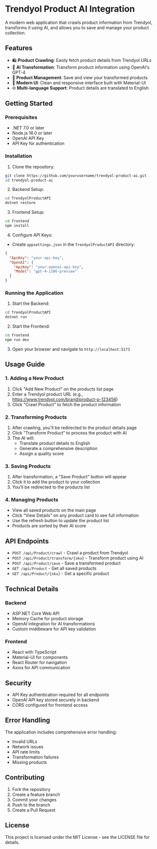 # Trendyol Product AI Integration

A modern web application that crawls product information from Trendyol, transforms it using AI, and allows you to save and manage your product collection.

## Features

- 🛍️ **Product Crawling**: Easily fetch product details from Trendyol URLs
- 🤖 **AI Transformation**: Transform product information using OpenAI's GPT-4
- 💾 **Product Management**: Save and view your transformed products
- 🎨 **Modern UI**: Clean and responsive interface built with Material-UI
- 🌐 **Multi-language Support**: Product details are translated to English

## Getting Started

### Prerequisites

- .NET 7.0 or later
- Node.js 16.0 or later
- OpenAI API Key
- API Key for authentication

### Installation

1. Clone the repository:
```bash
git clone https://github.com/yourusername/trendyol-product-ai.git
cd trendyol-product-ai
```

2. Backend Setup:
```bash
cd TrendyolProductAPI
dotnet restore
```

3. Frontend Setup:
```bash
cd frontend
npm install
```

4. Configure API Keys:
- Create `appsettings.json` in the `TrendyolProductAPI` directory:
```json
{
  "ApiKey": "your-api-key",
  "OpenAI": {
    "ApiKey": "your-openai-api-key",
    "Model": "gpt-4-1106-preview"
  }
}
```

### Running the Application

1. Start the Backend:
```bash
cd TrendyolProductAPI
dotnet run
```

2. Start the Frontend:
```bash
cd frontend
npm run dev
```

3. Open your browser and navigate to `http://localhost:5173`

## Usage Guide

### 1. Adding a New Product

1. Click "Add New Product" on the products list page
2. Enter a Trendyol product URL (e.g., https://www.trendyol.com/brand/product-p-123456)
3. Click "Crawl Product" to fetch the product information

### 2. Transforming Products

1. After crawling, you'll be redirected to the product details page
2. Click "Transform Product" to process the product with AI
3. The AI will:
   - Translate product details to English
   - Generate a comprehensive description
   - Assign a quality score

### 3. Saving Products

1. After transformation, a "Save Product" button will appear
2. Click it to add the product to your collection
3. You'll be redirected to the products list

### 4. Managing Products

- View all saved products on the main page
- Click "View Details" on any product card to see full information
- Use the refresh button to update the product list
- Products are sorted by their AI score

## API Endpoints

- `POST /api/Product/crawl` - Crawl a product from Trendyol
- `POST /api/Product/transform/{sku}` - Transform product using AI
- `POST /api/Product/save` - Save a transformed product
- `GET /api/Product` - Get all saved products
- `GET /api/Product/{sku}` - Get a specific product

## Technical Details

### Backend
- ASP.NET Core Web API
- Memory Cache for product storage
- OpenAI integration for AI transformations
- Custom middleware for API key validation

### Frontend
- React with TypeScript
- Material-UI for components
- React Router for navigation
- Axios for API communication

## Security

- API Key authentication required for all endpoints
- OpenAI API key stored securely in backend
- CORS configured for frontend access

## Error Handling

The application includes comprehensive error handling:
- Invalid URLs
- Network issues
- API rate limits
- Transformation failures
- Missing products

## Contributing

1. Fork the repository
2. Create a feature branch
3. Commit your changes
4. Push to the branch
5. Create a Pull Request

## License

This project is licensed under the MIT License - see the LICENSE file for details.
